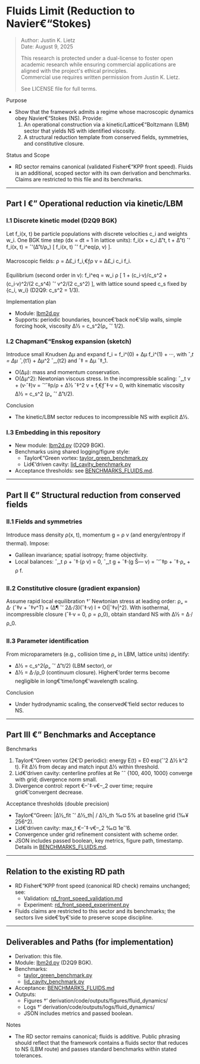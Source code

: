 ﻿# Fluids Limit (Reduction to Navier€“Stokes)

>
> Author: Justin K. Lietz  
> Date: August 9, 2025
>
> This research is protected under a dual-license to foster open academic
> research while ensuring commercial applications are aligned with the project's ethical principles.<br>
> Commercial use requires written permission from Justin K. Lietz.
>
> See LICENSE file for full terms.

Purpose

- Show that the framework admits a regime whose macroscopic dynamics obey Navier€“Stokes (NS). Provide:
  1) An operational construction via a kinetic/Lattice€“Boltzmann (LBM) sector that yields NS with identified viscosity.
  2) A structural reduction template from conserved fields, symmetries, and constitutive closure.

Status and Scope

- RD sector remains canonical (validated Fisher€“KPP front speed). Fluids is an additional, scoped sector with its own derivation and benchmarks. Claims are restricted to this file and its benchmarks.

---

## Part I €” Operational reduction via kinetic/LBM

### I.1 Discrete kinetic model (D2Q9 BGK)

Let f_i(x, t) be particle populations with discrete velocities c_i and weights w_i. One BGK time step (dx = dt = 1 in lattice units):
f_i(x + c_i Δ”t, t + Δ”t) ˆ’ f_i(x, t) = ˆ’(Δ”t/ρ„) [ f_i(x, t) ˆ’ f_i^eq(ρ, v) ].

Macroscopic fields:
ρ = Δ£_i f_i,€ƒρ v = Δ£_i c_i f_i.

Equilibrium (second order in v):
f_i^eq = w_i ρ [ 1 + (c_i·v)/c_s^2 + (c_i·v)^2/(2 c_s^4) ˆ’ v^2/(2 c_s^2) ],
with lattice sound speed c_s fixed by {c_i, w_i} (D2Q9: c_s^2 = 1/3).

Implementation plan

- Module: [lbm2d.py](Prometheus_VDM/derivation/code/physics/fluid_dynamics/fluids/lbm2d.py:1)
- Supports: periodic boundaries, bounce€‘back no€‘slip walls, simple forcing hook, viscosity Δ½ = c_s^2(ρ„ ˆ’ 1/2).

### I.2 Chapman€“Enskog expansion (sketch)

Introduce small Knudsen Δµ and expand f_i = f_i^(0) + Δµ f_i^(1) + ···, with ˆ‚_t = Δµ ˆ‚_{t1} + Δµ^2 ˆ‚_{t2} and ˆ‡ = Δµ ˆ‡_1.

- O(Δµ): mass and momentum conservation.
- O(Δµ^2): Newtonian viscous stress.
In the incompressible scaling:
ˆ‚_t v + (v·ˆ‡)v = ˆ’ˆ‡p/ρ + Δ½ ˆ‡^2 v + f,€ƒˆ‡·v = 0,
with kinematic viscosity Δ½ = c_s^2 (ρ„ ˆ’ Δ”t/2).

Conclusion

- The kinetic/LBM sector reduces to incompressible NS with explicit Δ½.

### I.3 Embedding in this repository

- New module: [lbm2d.py](Prometheus_VDM/derivation/code/physics/fluid_dynamics/fluids/lbm2d.py:1) (D2Q9 BGK).
- Benchmarks using shared logging/figure style:
  - Taylor€“Green vortex: [taylor_green_benchmark.py](Prometheus_VDM/derivation/code/physics/fluid_dynamics/taylor_green_benchmark.py:1)
  - Lid€‘driven cavity: [lid_cavity_benchmark.py](Prometheus_VDM/derivation/code/physics/fluid_dynamics/lid_cavity_benchmark.py:1)
- Acceptance thresholds: see [BENCHMARKS_FLUIDS.md](Prometheus_VDM/BENCHMARKS_FLUIDS.md:1).

---

## Part II €” Structural reduction from conserved fields

### II.1 Fields and symmetries

Introduce mass density ρ(x, t), momentum g = ρ v (and energy/entropy if thermal). Impose:

- Galilean invariance; spatial isotropy; frame objectivity.
- Local balances:
  ˆ‚_t ρ + ˆ‡·(ρ v) = 0,
  ˆ‚_t g + ˆ‡·(g Š— v) = ˆ’ˆ‡p + ˆ‡·ρ„ + ρ f.

### II.2 Constitutive closure (gradient expansion)

Assume rapid local equilibration †’ Newtonian stress at leading order:
ρ„ = Δ· (ˆ‡v + ˆ‡v^T) + (Δ¶ ˆ’ 2Δ·/3)(ˆ‡·v) I + O(|ˆ‡v|^2).
With isothermal, incompressible closure (ˆ‡·v = 0, ρ = ρ_0), obtain standard NS with Δ½ = Δ·/ρ_0.

### II.3 Parameter identification

From microparameters (e.g., collision time ρ„ in LBM, lattice units) identify:

- Δ½ = c_s^2(ρ„ ˆ’ Δ”t/2) (LBM sector), or
- Δ½ = Δ·/ρ_0 (continuum closure).
Higher€‘order terms become negligible in long€‘time/long€‘wavelength scaling.

Conclusion

- Under hydrodynamic scaling, the conserved€‘field sector reduces to NS.

---

## Part III €” Benchmarks and Acceptance

Benchmarks

1) Taylor€“Green vortex (2€‘D periodic): energy E(t) = E0 exp(ˆ’2 Δ½ k^2 t). Fit Δ½ from decay and match input Δ½ within threshold.
2) Lid€‘driven cavity: centerline profiles at Re ˆˆ {100, 400, 1000} converge with grid; divergence norm small.
3) Divergence control: report €–ˆ‡·v€–_2 over time; require grid€‘convergent decrease.

Acceptance thresholds (double precision)

- Taylor€“Green: |Δ½_fit ˆ’ Δ½_th| / Δ½_th ‰¤ 5% at baseline grid (‰¥ 256^2).
- Lid€‘driven cavity: max_t €–ˆ‡·v€–_2 ‰¤ 1eˆ’6.
- Convergence under grid refinement consistent with scheme order.
- JSON includes passed boolean, key metrics, figure path, timestamp.
Details in [BENCHMARKS_FLUIDS.md](Prometheus_VDM/BENCHMARKS_FLUIDS.md:1).

---

## Relation to the existing RD path

- RD Fisher€“KPP front speed (canonical RD check) remains unchanged; see:
  - Validation: [rd_front_speed_validation.md](reaction_diffusion/rd_front_speed_validation.md:1)
  - Experiment: [rd_front_speed_experiment.py](code/physics/rd_front_speed_experiment.py:1)
- Fluids claims are restricted to this sector and its benchmarks; the sectors live side€‘by€‘side to preserve scope discipline.

---

## Deliverables and Paths (for implementation)

- Derivation: this file.
- Module: [lbm2d.py](Prometheus_VDM/derivation/code/physics/fluid_dynamics/fluids/lbm2d.py:1) (D2Q9 BGK).
- Benchmarks:
  - [taylor_green_benchmark.py](Prometheus_VDM/derivation/code/physics/fluid_dynamics/taylor_green_benchmark.py:1)
  - [lid_cavity_benchmark.py](Prometheus_VDM/derivation/code/physics/fluid_dynamics/lid_cavity_benchmark.py:1)
- Acceptance: [BENCHMARKS_FLUIDS.md](Prometheus_VDM/BENCHMARKS_FLUIDS.md:1)
- Outputs:
  - Figures †’ derivation/code/outputs/figures/fluid_dynamics/
  - Logs †’ derivation/code/outputs/logs/fluid_dynamics/
  - JSON includes metrics and passed boolean.

Notes

- The RD sector remains canonical; fluids is additive. Public phrasing should reflect that the framework contains a fluids sector that reduces to NS (LBM route) and passes standard benchmarks within stated tolerances.
